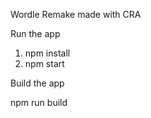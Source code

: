 Wordle Remake made with CRA 

Run the app

1. npm install
2. npm start

Build the app

npm run build